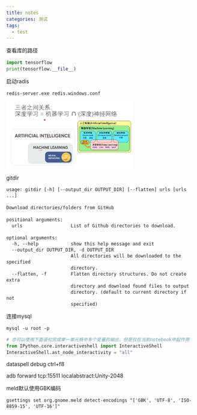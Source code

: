 ```yaml
---
title: notes
categories: 测试
tags:
  - test
---
```

查看库的路径

```python
import tensorflow
print(tensorflow.__file__)
```

启动radis

```shell
redis-server.exe redis.windows.conf
```

<img src="https://raw.githubusercontent.com/Lunaticsky-tql/blog_article_resources/main/notes/20221229200836148347_588_image-20220727113222196.png" alt="image-20220727113222196" style="zoom: 33%;" />

gitdir

```
usage: gitdir [-h] [--output_dir OUTPUT_DIR] [--flatten] urls [urls ...]

Download directories/folders from GitHub

positional arguments:
  urls                  List of Github directories to download.

optional arguments:
  -h, --help            show this help message and exit
  --output_dir OUTPUT_DIR, -d OUTPUT_DIR
                        All directories will be downloaded to the specified
                        directory.
  --flatten, -f         Flatten directory structures. Do not create extra
                        directory and download found files to output
                        directory. (default to current directory if not
                        specified)
```

连接mysql

```
mysql -u root -p
```

```python
# 亦可以使用下面语句完成单一单元格中多个变量的输出，但是仅在当前notebook中起作用
from IPython.core.interactiveshell import InteractiveShell
InteractiveShell.ast_node_interactivity = "all"
```

dataspell debug ctrl+f8

adb forward tcp:15511 localabstract:Unity-2048

meld默认使用GBK编码

```
gsettings set org.gnome.meld detect-encodings "['GBK', 'UTF-8', 'ISO-8859-15', 'UTF-16']"
```

